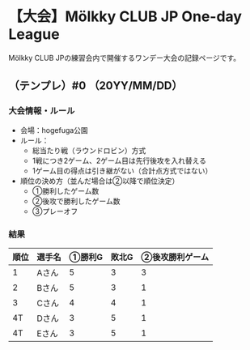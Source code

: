 # 【大会】Mölkky CLUB JP One-day League

Mölkky CLUB JPの練習会内で開催するワンデー大会の記録ページです。

## （テンプレ）\#0 （20YY/MM/DD）

### 大会情報・ルール

- 会場：hogefuga公園
- ルール：
  - 総当たり戦（ラウンドロビン）方式
  - 1戦につき2ゲーム、2ゲーム目は先行後攻を入れ替える
  - 1ゲーム目の得点は引き継がない（合計点方式ではない）
- 順位の決め方（並んだ場合は②以降で順位決定）
  - ①勝利したゲーム数
  - ②後攻で勝利したゲーム数
  - ③プレーオフ

### 結果

| 順位 | 選手名 | ①勝利G | 敗北G | ②後攻勝利ゲーム |
| ---- | ------ | ------ | ----- | --------------- |
| 1    | Aさん  | 5      | 3     | 3               |
| 2    | Bさん  | 5      | 3     | 1               |
| 3    | Cさん  | 4      | 4     | 1               |
| 4T   | Dさん  | 3      | 5     | 1               |
| 4T   | Eさん  | 3      | 5     | 1               |
